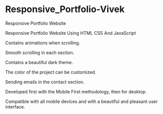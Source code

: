 # Responsive_Portfolio-Vivek


Responsive Portfolio Website

Responsive Portfolio Website Using HTML CSS And JavaScript

Contains animations when scrolling.

Smooth scrolling in each section.

Contains a beautiful dark theme.

The color of the project can be customized.

Sending emails in the contact section.

Developed first with the Mobile First methodology, then for desktop.

Compatible with all mobile devices and with a beautiful and pleasant user interface.

